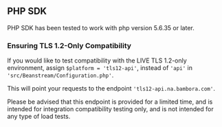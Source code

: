##  PHP SDK

PHP SDK has been tested to work with php version 5.6.35 or later.

### Ensuring TLS 1.2-Only Compatibility

If you would like to test compatibility with the LIVE TLS 1.2-only environment, assign `$platform = 'tls12-api'`, instead of `'api'` in `'src/Beanstream/Configuration.php'`.

This will point your requests to the endpoint `'tls12-api.na.bambora.com'`. 

Please be advised that this endpoint is provided for a limited time, and is intended for integration compatibility testing only, and is not intended for any type of load tests. 
